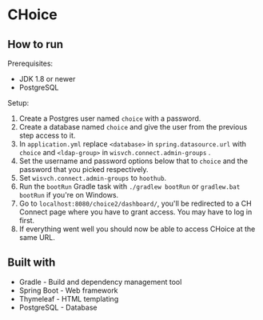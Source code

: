 # CHoice

## How to run

Prerequisites:

- JDK 1.8 or newer
- PostgreSQL

Setup:

1. Create a Postgres user named `choice` with a password.
2. Create a database named `choice` and give the user from the previous step access to it.
3. In `application.yml` replace `<database>` in `spring.datasource.url` with `choice` and `<ldap-group>` in `wisvch.connect.admin-groups` .
4. Set the username and password options below that to `choice` and the password that you picked respectively.
5. Set `wisvch.connect.admin-groups` to `hoothub`.
6. Run the `bootRun` Gradle task with `./gradlew bootRun` or `gradlew.bat bootRun` if you're on Windows.
7. Go to `localhost:8080/choice2/dashboard/`, you'll be redirected to a CH Connect page where you have to grant access. You may have to log in first.
8. If everything went well you should now be able to access CHoice at the same URL.

## Built with

- Gradle - Build and dependency management tool
- Spring Boot - Web framework
- Thymeleaf - HTML templating
- PostgreSQL - Database
